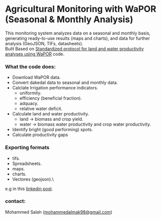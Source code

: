 # Agricultural Monitoring with WaPOR (Seasonal & Monthly Analysis)
This monitoring system analyzes data on a seasonal and monthly basis, generating ready-to-use results (maps and charts), and data for further analysis (GeoJSON, TIFs, datasheets).\
Built Based on [Standardized protocol for land and water productivity analyses using WaPOR](https://github.com/wateraccounting/WAPORWP) code.

### What the code does:
* Download WaPOR data.
* Convert dakedal data to seasonal and monthly data.
* Calclate Irrigation performance indicators.
	- uniformity.
	- efficiency (beneficial fraction).
	- adquacy.
	- relative water deficit.
* Calculate land and water productivity.
	- land -> biomass and crop yield.
	- water -> biomass water productivity and crop water productivity.
* Identify bright (good performing) spots.
* Calculate productivity gaps

### Exporting formats
* tifs.
* Spreadsheets.
* maps.
* charts.
* Vectores (geojson).\

e.g in this [linkedin post](
https://www.linkedin.com/posts/mohammed-salah-16aa75237_wapor-watermanagement-remotesensing-activity-7215721329176518656-VSnn?utm_source=share&utm_medium=member_desktop).


### contact:
Mohammed Salah (mohammedalmak98@gmail.com)
